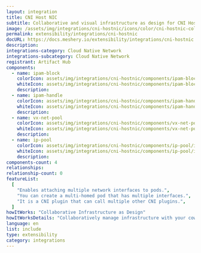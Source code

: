 ```yaml
---
layout: integration
title: CNI Host NIC
subtitle: Collaborative and visual infrastructure as design for CNI Host NIC
image: /assets/img/integrations/cni-hostnic/icons/color/cni-hostnic-color.svg
permalink: extensibility/integrations/cni-hostnic
docURL: https://docs.meshery.io/extensibility/integrations/cni-hostnic
description:
integrations-category: Cloud Native Network
integrations-subcategory: Cloud Native Network
registrant: Artifact Hub
components:
  - name: ipam-block
    colorIcon: assets/img/integrations/cni-hostnic/components/ipam-block/icons/color/ipam-block-color.svg
    whiteIcon: assets/img/integrations/cni-hostnic/components/ipam-block/icons/white/ipam-block-white.svg
    description:
  - name: ipam-handle
    colorIcon: assets/img/integrations/cni-hostnic/components/ipam-handle/icons/color/ipam-handle-color.svg
    whiteIcon: assets/img/integrations/cni-hostnic/components/ipam-handle/icons/white/ipam-handle-white.svg
    description:
  - name: vx-net-pool
    colorIcon: assets/img/integrations/cni-hostnic/components/vx-net-pool/icons/color/vx-net-pool-color.svg
    whiteIcon: assets/img/integrations/cni-hostnic/components/vx-net-pool/icons/white/vx-net-pool-white.svg
    description:
  - name: ip-pool
    colorIcon: assets/img/integrations/cni-hostnic/components/ip-pool/icons/color/ip-pool-color.svg
    whiteIcon: assets/img/integrations/cni-hostnic/components/ip-pool/icons/white/ip-pool-white.svg
    description:
components-count: 4
relationships:
relationship-count: 0
featureList:
  [
    "Enables attaching multiple network interfaces to pods.",
    "You can create a multi-homed pod that has multiple interfaces.",
    "It is a CNI plugin that can call multiple other CNI plugins.",
  ]
howItWorks: "Collaborative Infrastructure as Design"
howItWorksDetails: "Collaboratively manage infrastructure with your coworkers synchronously sharing the same designs."
language: en
list: include
type: extensibility
category: integrations
---
```

